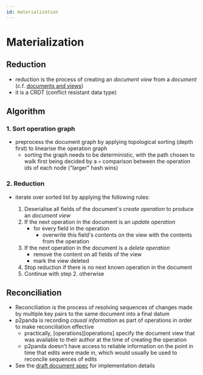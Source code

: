 ```yaml
---
id: materialization
---
```


# Materialization

## Reduction

- reduction is the process of creating an _document view_ from a _document_ (c.f. [documents and views](/docs/organising-data/documents))
- it is a CRDT (conflict resistant data type)

## Algorithm

### 1. Sort operation graph

- preprocess the document graph by applying topological sorting (depth first) to linearise the operation graph
  - sorting the graph needs to be deterministic, with the path chosen to walk first being decided by a `>` comparison between the operation ids of each node ("larger" hash wins)

### 2. Reduction

- iterate over sorted list by applying the following rules:

  1. Deserialise all fields of the document's _create operation_ to produce an _document view_
  2. If the next operation in the document is an _update operation_
     - for every field in the operation
       - overwrite this field's contents on the view with the contents from the operation
  3. If the next operation in the document is a _delete operation_
     - remove the content on all fields of the view
     - mark the view deleted
  4. Stop reduction if there is no next known operation in the document
  5. Continue with step 2. otherwise

## Reconciliation

- Reconciliation is the process of resolving sequences of changes made by multiple key pairs to the same document into a final datum
- p2panda is recording _causal information_ as part of operations in order to make reconciliation effective
    - practically, [operations][operations] specify the document view that was available to their author at the time of creating the operation
    - p2panda doesn't have access to reliable information on the point in time that edits were made in, which would usually be used to reconcile sequences of edits
- See the [draft document spec](https://laub.liebechaos.org/wYzMa0w8S12iYvQommrdrA) for implementation details
